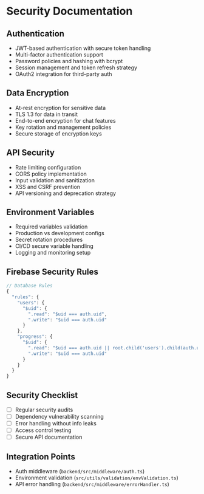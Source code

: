 # Security Documentation

## Authentication
- JWT-based authentication with secure token handling
- Multi-factor authentication support
- Password policies and hashing with bcrypt
- Session management and token refresh strategy
- OAuth2 integration for third-party auth

## Data Encryption
- At-rest encryption for sensitive data
- TLS 1.3 for data in transit
- End-to-end encryption for chat features
- Key rotation and management policies
- Secure storage of encryption keys

## API Security
- Rate limiting configuration
- CORS policy implementation
- Input validation and sanitization
- XSS and CSRF prevention
- API versioning and deprecation strategy

## Environment Variables
- Required variables validation
- Production vs development configs
- Secret rotation procedures
- CI/CD secure variable handling
- Logging and monitoring setup

## Firebase Security Rules
```javascript
// Database Rules
{
  "rules": {
    "users": {
      "$uid": {
        ".read": "$uid === auth.uid",
        ".write": "$uid === auth.uid"
      }
    },
    "progress": {
      "$uid": {
        ".read": "$uid === auth.uid || root.child('users').child(auth.uid).child('isAdmin').val() === true",
        ".write": "$uid === auth.uid"
      }
    }
  }
}
```

## Security Checklist
- [ ] Regular security audits
- [ ] Dependency vulnerability scanning
- [ ] Error handling without info leaks
- [ ] Access control testing
- [ ] Secure API documentation

## Integration Points
- Auth middleware (`backend/src/middleware/auth.ts`)
- Environment validation (`src/utils/validation/envValidation.ts`)
- API error handling (`backend/src/middleware/errorHandler.ts`)
